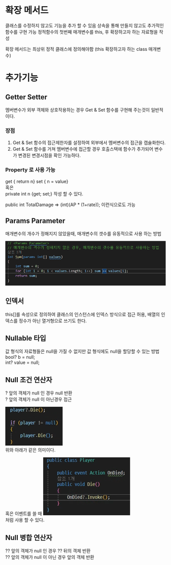 # 확장 메서드

클래스를 수정하지 않고도 기능을 추가 할 수 있음
상속을 통해 만들지 않고도 추가적인 함수를 구현 가능
정적함수의 첫번째 매개변수를 this, 후 확장하고자 하는 자료형을 작성

확장 메서드는 최상위 정적 클래스에 정의해야함
(this 확장하고자 하는 class 매개변수)

# 추가기능

##  Getter Setter
멤버변수가 외부 객체와 상호작용하는 경우 Get & Set 함수를 구현해 주는것이 일반적이다.  

### 장점
1. Get & Set 함수의 접근제한자를 설정하여 외부에서 멤버변수의 접근을 캡슐화한다.
2. Get & Set 함수를 거쳐 멤버변수에 접근할 경우 호출스택에 함수가 추가되어 변수가 변경된 변경시점을 확인 가능하다.

### Property 로 사용 가능
get { return n}
set { n = value}  
혹은  
private int n {get; set;}
작성 할 수 있다.

 public int TotalDamage => (int)(AP * (1+rate)); 이런식으로도 가능

## Params Parameter
매개변수의  개수가 정해지지 않았을때, 매개변수의 갯수를 유동적으로 사용 하는 방법  

![](./params.png)

## 인덱서
this[]를 속성으로 정의하여 클래스의 인스턴스에 인덱스 방식으로 접근 허용, 배열의 인덱스를 정수가 아닌 열거형으로 쓰기도 한다.

## Nullable 타입

값 형식의 자료형들은 null을 가질 수 없지만 값 형식에도 null을 할당할 수 있는 방법  
bool? b = null;  
int? value = null;  

## Null 조건 연산자
? 앞의 객체가 null 인 경우 null 반환  
? 앞의 객체가 null 이 아닌경우 접근

![](./null.png)  
위와 아래가 같은 의미이다.

혹은 이벤트를 쓸 때
![](./null2.png)  
처럼 사용 할 수 있다.

## Null 병합 연산자
?? 앞의 객체가 null 인 경우 ?? 뒤의 객체 반환  
?? 앞의 객체가 null 이 아닌 경우 앞의 객체 반환

 